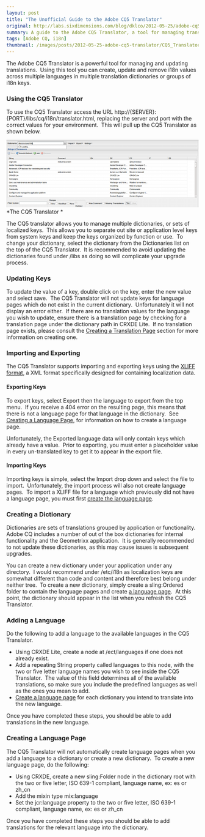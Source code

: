 ```yaml
---
layout: post
title: "The Unofficial Guide to the Adobe CQ5 Translator"
original: http://labs.sixdimensions.com/blog/dklco/2012-05-25/adobe-cq5-translator
summary: A guide to the Adobe CQ5 Translator, a tool for managing translated content in Adobe CQ5.
tags: [Adobe CQ, i18n]
thumbnail: /images/posts/2012-05-25-adobe-cq5-translator/CQ5_Translator.png
---
```


The Adobe CQ5 Translator is a powerful tool for managing and updating translations.&nbsp; Using this tool you can create, update and remove i18n values across multiple languages in multiple translation dictionaries or groups of i18n keys.

### Using the CQ5 Translator

To use the CQ5 Translator access the URL http://{SERVER}:{PORT}/libs/cq/i18n/translator.html, replacing the server and port with the correct values for your environment.&nbsp; This will pull up the CQ5 Translator as shown below.

![CQ5 Translator][1]  
*The CQ5 Translator *

The CQ5 translator allows you to manage multiple dictionaries, or sets of localized keys.&nbsp; This allows you to separate out site or application level keys from system keys and keep the keys organized by function or use.&nbsp; To change your dictionary, select the dictionary from the Dictionaries list on the top of the CQ5 Translator.&nbsp; It is recommended to avoid updating the dictionaries found under /libs as doing so will complicate your upgrade process.

### Updating Keys

To update the value of a key, double click on the key, enter the new value and select save.&nbsp; The CQ5 Translator will not update keys for language pages which do not exist in the current dictionary.&nbsp; Unfortunately it will not display an error either.&nbsp; If there are no translation values for the language you wish to update, ensure there is a translation page by checking for a translation page under the dictionary path in CRXDE Lite.&nbsp; If no translation page exists, please consult the [Creating a Translation Page][2] section for more information on creating one.

### Importing and Exporting

The CQ5 Translator supports importing and exporting keys using the [XLIFF format][3], a XML format specifically designed for containing localization data.

#### Exporting Keys

To export keys, select Export then the language to export from the top menu.&nbsp; If you receive a 404 error on the resulting page, this means that there is not a language page for that language in the dictionary.&nbsp; See [Creating a Language Page][2], for information on how to create a language page.

Unfortunately, the Exported language data will only contain keys which already have a value.&nbsp; Prior to exporting, you must enter a placeholder value in every un-translated key to get it to appear in the export file.

#### Importing Keys

Importing keys is simple, select the Import drop down and select the file to import.&nbsp; Unfortunately, the import process will also not create language pages.&nbsp; To import a XLIFF file for a language which previously did not have a language page, you must first [create the language page][2].

### Creating a Dictionary

Dictionaries are sets of translations grouped by application or functionality.&nbsp; Adobe CQ includes a number of out of the box dictionaries for internal functionality and the Geometrixx application.&nbsp; It is generally recommended to not update these dictionaries, as this may cause issues is subsequent upgrades.

You can create a new dictionary under your application under any directory.&nbsp; I would recommend under /etc/i18n as localization keys are somewhat different than code and content and therefore best belong under neither tree.&nbsp; To create a new dictionary, simply create a sling:Ordered folder to contain the language pages and create [a language page][2].&nbsp; At this point, the dictionary should appear in the list when you refresh the CQ5 Translator.

### Adding a Language

Do the following to add a language to the available languages in the CQ5 Translator.&nbsp;

*   Using CRXDE Lite, create a node at /ect/languages if one does not already exist.&nbsp;
*   Add a repeating String property called languages to this node, with the two or five letter language names you wish to see inside the CQ5 Translator.&nbsp; The value of this field determines all of the available translations, so make sure you include the predefined languages as well as the ones you mean to add.&nbsp;
*   [Create a language page][2] for each dictionary you intend to translate into the new language.

Once you have completed these steps, you should be able to add translations in the new language.

### Creating a Language Page

The CQ5 Translator will not automatically create language pages when you add a language to a dictionary or create a new dictionary.&nbsp; To create a new language page, do the following:

*   Using CRXDE, create a new sling:Folder node in the dictionary root with the two or five letter, ISO 639-1 compliant, language name, ex: es or zh_cn
*   Add the mixin type mix:language
*   Set the jcr:language property to the two or five letter, ISO 639-1 compliant, language name, ex: es or zh_cn

Once you have completed these steps you should be able to add translations for the relevant language into the dictionary.

 [1]: /images/posts/2012-05-25-adobe-cq5-translator/CQ5_Translator.png "CQ5 Translator"
 [2]: #creating-a-language-page
 [3]: http://en.wikipedia.org/wiki/XLIFF "XLIFF Format Documentation"  